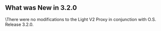 
## What was New in 3.2.0

\There were no modifications to the Light V2 Proxy in conjunction with O.S. Release 3.2.0.
